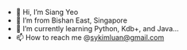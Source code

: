 - 👋 Hi, I’m Siang Yeo
- 👀 I’m from Bishan East, Singapore
- 🌱 I’m currently learning Python, Kdb+, and Java...
- 📫 How to reach me @sykimluan@gmail.com

<!---
syyyy21/syyyy21 is a ✨ special ✨ repository because its `README.md` (this file) appears on your GitHub profile.
You can click the Preview link to take a look at your changes.
--->

